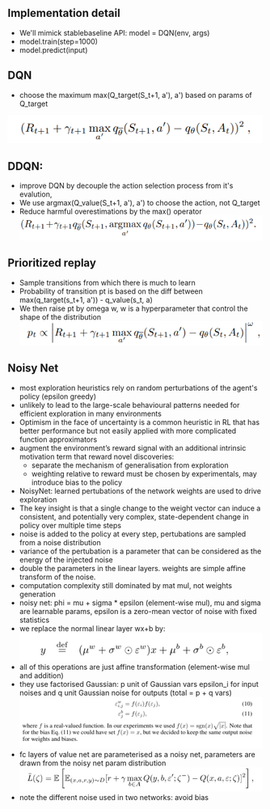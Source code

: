 ## Implementation detail

- We'll mimick stablebaseline API: model = DQN(env, args)
- model.train(step=1000)
- model.predict(input)

## DQN

- choose the maximum max(Q_target(S_t+1, a'), a') based on params of Q_target

![img.png](images/img.png)
## DDQN: 

- improve DQN by decouple the action selection process from it's evalution, 
- We use argmax(Q_value(S_t+1, a'), a') to choose the action, not Q_target
- Reduce harmful overestimations by the max() operator
![img_1.png](images/img_1.png)

## Prioritized replay

- Sample transitions from which there is much to learn
- Probability of transition pt is based on the diff between max(q_target(s_t+1, a')) - q_value(s_t, a)
- We then raise pt by omega w, w is a hyperparameter that control the shape of the distribution
![img_2.png](images/img2.png)


## Noisy Net
- most exploration heuristics rely on random perturbations of the agent's policy (epsilon greedy)
- unlikely to lead to the large-scale behavioural patterns needed for efficient exploration in many environments
- Optimism in the face of uncertainty is a common heuristic in RL that has better performance but not easily applied
with more complicated function approximators
- augment the environment’s reward signal with an additional intrinsic motivation term that reward novel discoveries:
    - separate the mechanism of generalisation from exploration
    - weighting relative to reward must be chosen by experimentals, may introduce bias to the policy
- NoisyNet: learned pertubations of the network weights are used to drive exploration
- The key insight is that a single change to the weight vector can induce a consistent, 
and potentially very complex, state-dependent change in policy over multiple time steps
- noise is added to the policy at every step, pertubations are sampled from a noise distribution
- variance of the pertubation is a parameter that can be considered as the energy of the injected noise
- double the parameters in the linear layers. weights are simple affine transform of the noise.
- computation complexity still dominated by mat mul, not weights generation
- noisy net: phi = mu + sigma * epsilon (element-wise mul), mu and sigma are learnable params, epsilon is a 
zero-mean vector of noise with fixed statistics
- we replace the normal linear layer wx+b by:
![alt text](image.png)
- all of this operations are just affine transformation (element-wise mul and addition)
- they use factorised Gaussian: p unit of Gaussian vars epsilon_i for input noises and q unit Gaussian noise
for outputs (total = p + q vars)
![alt text](image-1.png)
- fc layers of value net are parameterised as a noisy net, parameters are drawn from the noisy net param distribution
![alt text](image-2.png)
- note the different noise used in two networks: avoid bias
